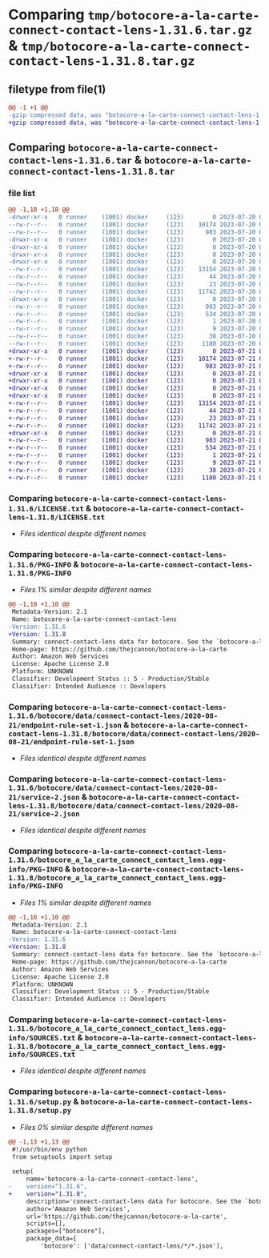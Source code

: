 # Comparing `tmp/botocore-a-la-carte-connect-contact-lens-1.31.6.tar.gz` & `tmp/botocore-a-la-carte-connect-contact-lens-1.31.8.tar.gz`

## filetype from file(1)

```diff
@@ -1 +1 @@
-gzip compressed data, was "botocore-a-la-carte-connect-contact-lens-1.31.6.tar", last modified: Thu Jul 20 01:20:11 2023, max compression
+gzip compressed data, was "botocore-a-la-carte-connect-contact-lens-1.31.8.tar", last modified: Fri Jul 21 01:21:19 2023, max compression
```

## Comparing `botocore-a-la-carte-connect-contact-lens-1.31.6.tar` & `botocore-a-la-carte-connect-contact-lens-1.31.8.tar`

### file list

```diff
@@ -1,18 +1,18 @@
-drwxr-xr-x   0 runner    (1001) docker     (123)        0 2023-07-20 01:20:11.090605 botocore-a-la-carte-connect-contact-lens-1.31.6/
--rw-r--r--   0 runner    (1001) docker     (123)    10174 2023-07-20 01:20:10.000000 botocore-a-la-carte-connect-contact-lens-1.31.6/LICENSE.txt
--rw-r--r--   0 runner    (1001) docker     (123)      983 2023-07-20 01:20:11.090605 botocore-a-la-carte-connect-contact-lens-1.31.6/PKG-INFO
-drwxr-xr-x   0 runner    (1001) docker     (123)        0 2023-07-20 01:20:11.086605 botocore-a-la-carte-connect-contact-lens-1.31.6/botocore/
-drwxr-xr-x   0 runner    (1001) docker     (123)        0 2023-07-20 01:20:11.086605 botocore-a-la-carte-connect-contact-lens-1.31.6/botocore/data/
-drwxr-xr-x   0 runner    (1001) docker     (123)        0 2023-07-20 01:20:11.086605 botocore-a-la-carte-connect-contact-lens-1.31.6/botocore/data/connect-contact-lens/
-drwxr-xr-x   0 runner    (1001) docker     (123)        0 2023-07-20 01:20:11.086605 botocore-a-la-carte-connect-contact-lens-1.31.6/botocore/data/connect-contact-lens/2020-08-21/
--rw-r--r--   0 runner    (1001) docker     (123)    13154 2023-07-20 01:19:55.000000 botocore-a-la-carte-connect-contact-lens-1.31.6/botocore/data/connect-contact-lens/2020-08-21/endpoint-rule-set-1.json
--rw-r--r--   0 runner    (1001) docker     (123)       44 2023-07-20 01:19:55.000000 botocore-a-la-carte-connect-contact-lens-1.31.6/botocore/data/connect-contact-lens/2020-08-21/examples-1.json
--rw-r--r--   0 runner    (1001) docker     (123)       23 2023-07-20 01:19:55.000000 botocore-a-la-carte-connect-contact-lens-1.31.6/botocore/data/connect-contact-lens/2020-08-21/paginators-1.json
--rw-r--r--   0 runner    (1001) docker     (123)    11742 2023-07-20 01:19:55.000000 botocore-a-la-carte-connect-contact-lens-1.31.6/botocore/data/connect-contact-lens/2020-08-21/service-2.json
-drwxr-xr-x   0 runner    (1001) docker     (123)        0 2023-07-20 01:20:11.086605 botocore-a-la-carte-connect-contact-lens-1.31.6/botocore_a_la_carte_connect_contact_lens.egg-info/
--rw-r--r--   0 runner    (1001) docker     (123)      983 2023-07-20 01:20:11.000000 botocore-a-la-carte-connect-contact-lens-1.31.6/botocore_a_la_carte_connect_contact_lens.egg-info/PKG-INFO
--rw-r--r--   0 runner    (1001) docker     (123)      534 2023-07-20 01:20:11.000000 botocore-a-la-carte-connect-contact-lens-1.31.6/botocore_a_la_carte_connect_contact_lens.egg-info/SOURCES.txt
--rw-r--r--   0 runner    (1001) docker     (123)        1 2023-07-20 01:20:11.000000 botocore-a-la-carte-connect-contact-lens-1.31.6/botocore_a_la_carte_connect_contact_lens.egg-info/dependency_links.txt
--rw-r--r--   0 runner    (1001) docker     (123)        9 2023-07-20 01:20:11.000000 botocore-a-la-carte-connect-contact-lens-1.31.6/botocore_a_la_carte_connect_contact_lens.egg-info/top_level.txt
--rw-r--r--   0 runner    (1001) docker     (123)       38 2023-07-20 01:20:11.090605 botocore-a-la-carte-connect-contact-lens-1.31.6/setup.cfg
--rw-r--r--   0 runner    (1001) docker     (123)     1180 2023-07-20 01:20:10.000000 botocore-a-la-carte-connect-contact-lens-1.31.6/setup.py
+drwxr-xr-x   0 runner    (1001) docker     (123)        0 2023-07-21 01:21:19.734894 botocore-a-la-carte-connect-contact-lens-1.31.8/
+-rw-r--r--   0 runner    (1001) docker     (123)    10174 2023-07-21 01:21:19.000000 botocore-a-la-carte-connect-contact-lens-1.31.8/LICENSE.txt
+-rw-r--r--   0 runner    (1001) docker     (123)      983 2023-07-21 01:21:19.734894 botocore-a-la-carte-connect-contact-lens-1.31.8/PKG-INFO
+drwxr-xr-x   0 runner    (1001) docker     (123)        0 2023-07-21 01:21:19.730894 botocore-a-la-carte-connect-contact-lens-1.31.8/botocore/
+drwxr-xr-x   0 runner    (1001) docker     (123)        0 2023-07-21 01:21:19.730894 botocore-a-la-carte-connect-contact-lens-1.31.8/botocore/data/
+drwxr-xr-x   0 runner    (1001) docker     (123)        0 2023-07-21 01:21:19.734894 botocore-a-la-carte-connect-contact-lens-1.31.8/botocore/data/connect-contact-lens/
+drwxr-xr-x   0 runner    (1001) docker     (123)        0 2023-07-21 01:21:19.734894 botocore-a-la-carte-connect-contact-lens-1.31.8/botocore/data/connect-contact-lens/2020-08-21/
+-rw-r--r--   0 runner    (1001) docker     (123)    13154 2023-07-21 01:21:06.000000 botocore-a-la-carte-connect-contact-lens-1.31.8/botocore/data/connect-contact-lens/2020-08-21/endpoint-rule-set-1.json
+-rw-r--r--   0 runner    (1001) docker     (123)       44 2023-07-21 01:21:06.000000 botocore-a-la-carte-connect-contact-lens-1.31.8/botocore/data/connect-contact-lens/2020-08-21/examples-1.json
+-rw-r--r--   0 runner    (1001) docker     (123)       23 2023-07-21 01:21:06.000000 botocore-a-la-carte-connect-contact-lens-1.31.8/botocore/data/connect-contact-lens/2020-08-21/paginators-1.json
+-rw-r--r--   0 runner    (1001) docker     (123)    11742 2023-07-21 01:21:06.000000 botocore-a-la-carte-connect-contact-lens-1.31.8/botocore/data/connect-contact-lens/2020-08-21/service-2.json
+drwxr-xr-x   0 runner    (1001) docker     (123)        0 2023-07-21 01:21:19.734894 botocore-a-la-carte-connect-contact-lens-1.31.8/botocore_a_la_carte_connect_contact_lens.egg-info/
+-rw-r--r--   0 runner    (1001) docker     (123)      983 2023-07-21 01:21:19.000000 botocore-a-la-carte-connect-contact-lens-1.31.8/botocore_a_la_carte_connect_contact_lens.egg-info/PKG-INFO
+-rw-r--r--   0 runner    (1001) docker     (123)      534 2023-07-21 01:21:19.000000 botocore-a-la-carte-connect-contact-lens-1.31.8/botocore_a_la_carte_connect_contact_lens.egg-info/SOURCES.txt
+-rw-r--r--   0 runner    (1001) docker     (123)        1 2023-07-21 01:21:19.000000 botocore-a-la-carte-connect-contact-lens-1.31.8/botocore_a_la_carte_connect_contact_lens.egg-info/dependency_links.txt
+-rw-r--r--   0 runner    (1001) docker     (123)        9 2023-07-21 01:21:19.000000 botocore-a-la-carte-connect-contact-lens-1.31.8/botocore_a_la_carte_connect_contact_lens.egg-info/top_level.txt
+-rw-r--r--   0 runner    (1001) docker     (123)       38 2023-07-21 01:21:19.734894 botocore-a-la-carte-connect-contact-lens-1.31.8/setup.cfg
+-rw-r--r--   0 runner    (1001) docker     (123)     1180 2023-07-21 01:21:19.000000 botocore-a-la-carte-connect-contact-lens-1.31.8/setup.py
```

### Comparing `botocore-a-la-carte-connect-contact-lens-1.31.6/LICENSE.txt` & `botocore-a-la-carte-connect-contact-lens-1.31.8/LICENSE.txt`

 * *Files identical despite different names*

### Comparing `botocore-a-la-carte-connect-contact-lens-1.31.6/PKG-INFO` & `botocore-a-la-carte-connect-contact-lens-1.31.8/PKG-INFO`

 * *Files 1% similar despite different names*

```diff
@@ -1,10 +1,10 @@
 Metadata-Version: 2.1
 Name: botocore-a-la-carte-connect-contact-lens
-Version: 1.31.6
+Version: 1.31.8
 Summary: connect-contact-lens data for botocore. See the `botocore-a-la-carte` package for more info.
 Home-page: https://github.com/thejcannon/botocore-a-la-carte
 Author: Amazon Web Services
 License: Apache License 2.0
 Platform: UNKNOWN
 Classifier: Development Status :: 5 - Production/Stable
 Classifier: Intended Audience :: Developers
```

### Comparing `botocore-a-la-carte-connect-contact-lens-1.31.6/botocore/data/connect-contact-lens/2020-08-21/endpoint-rule-set-1.json` & `botocore-a-la-carte-connect-contact-lens-1.31.8/botocore/data/connect-contact-lens/2020-08-21/endpoint-rule-set-1.json`

 * *Files identical despite different names*

### Comparing `botocore-a-la-carte-connect-contact-lens-1.31.6/botocore/data/connect-contact-lens/2020-08-21/service-2.json` & `botocore-a-la-carte-connect-contact-lens-1.31.8/botocore/data/connect-contact-lens/2020-08-21/service-2.json`

 * *Files identical despite different names*

### Comparing `botocore-a-la-carte-connect-contact-lens-1.31.6/botocore_a_la_carte_connect_contact_lens.egg-info/PKG-INFO` & `botocore-a-la-carte-connect-contact-lens-1.31.8/botocore_a_la_carte_connect_contact_lens.egg-info/PKG-INFO`

 * *Files 1% similar despite different names*

```diff
@@ -1,10 +1,10 @@
 Metadata-Version: 2.1
 Name: botocore-a-la-carte-connect-contact-lens
-Version: 1.31.6
+Version: 1.31.8
 Summary: connect-contact-lens data for botocore. See the `botocore-a-la-carte` package for more info.
 Home-page: https://github.com/thejcannon/botocore-a-la-carte
 Author: Amazon Web Services
 License: Apache License 2.0
 Platform: UNKNOWN
 Classifier: Development Status :: 5 - Production/Stable
 Classifier: Intended Audience :: Developers
```

### Comparing `botocore-a-la-carte-connect-contact-lens-1.31.6/botocore_a_la_carte_connect_contact_lens.egg-info/SOURCES.txt` & `botocore-a-la-carte-connect-contact-lens-1.31.8/botocore_a_la_carte_connect_contact_lens.egg-info/SOURCES.txt`

 * *Files identical despite different names*

### Comparing `botocore-a-la-carte-connect-contact-lens-1.31.6/setup.py` & `botocore-a-la-carte-connect-contact-lens-1.31.8/setup.py`

 * *Files 0% similar despite different names*

```diff
@@ -1,13 +1,13 @@
 #!/usr/bin/env python
 from setuptools import setup
 
 setup(
     name='botocore-a-la-carte-connect-contact-lens',
-    version="1.31.6",
+    version="1.31.8",
     description='connect-contact-lens data for botocore. See the `botocore-a-la-carte` package for more info.',
     author='Amazon Web Services',
     url='https://github.com/thejcannon/botocore-a-la-carte',
     scripts=[],
     packages=["botocore"],
     package_data={
         'botocore': ['data/connect-contact-lens/*/*.json'],
```

